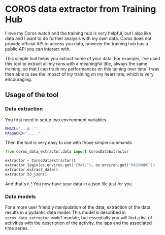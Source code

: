 # COROS data extractor from Training Hub

I love my Coros watch and the training hub is very helpful, but I also like data and I want to do further analysis with my own data. Coros does not provide official API to access you data, however the training hub has a public API you can interact with.

This simple tool helps you extract some of your data. For example, I've used this tool to extract all my runs with a meaningful title, always the same training, so that I can track my performances on this taining over time. I was then able to see the impact of my training on my heart rate, which is very encouraging.

## Usage of the tool

### Data extraction

You first need to setup two environment variables

```bash
EMAIL="...@.."
PASSWORD="....."
```

Then the tool is very easy to use with those simple commands

```python
from coros_data_extractor.data import CorosDataExtractor

extractor = CorosDataExtractor()
extractor.login(os.environ.get("EMAIL"), os.environ.get("PASSWORD"))
extractor.extract_data()
extractor.to_json()
```

And that's it ! You now have your data in a json file just for you.

### Data models

For a more user friendly manipulation of the data, extraction of the data results in a pydantic data model. This model is described in `coros_data_extractor.model` module, but essentially you will find a list of activities with the description of the activity, the laps and the associated time series.
